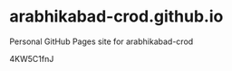 # arabhikabad-crod.github.io
Personal GitHub Pages site for arabhikabad-crod





























































4KW5C1fnJ
